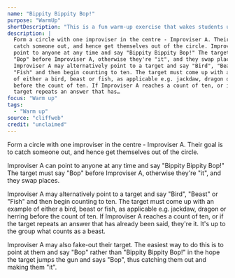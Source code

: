 ```yaml
---
name: "Bippity Bippity Bop!"
purpose: "WarmUp"
shortDescription: "This is a fun warm-up exercise that wakes students up and sharpens the mind. It always gets everyone laughing. It's also a good exercise for illustrating how putting pressure on ourselves gets us stuck in our heads. When the clock is ticking, it can be unusually hard to think of a type of bird, beast or fish. Encourage students to take a deep breath, picture an animal, and calmly say its name."
description: |
  Form a circle with one improviser in the centre - Improviser A. Their goal is to
  catch someone out, and hence get themselves out of the circle. Improviser A can
  point to anyone at any time and say "Bippity Bippity Bop!" The target must say
  "Bop" before Improviser A, otherwise they're "it", and they swap places.
  Improviser A may alternatively point to a target and say "Bird", "Beast" or
  "Fish" and then begin counting to ten. The target must come up with an example
  of either a bird, beast or fish, as applicable e.g. jackdaw, dragon or herring
  before the count of ten. If Improviser A reaches a count of ten, or if the
  target repeats an answer that has…
focus: "Warm up"
tags:
  - "Warm up"
source: "cliffweb"
credit: "unclaimed"
---
```


Form a circle with one improviser in the centre - Improviser A. Their goal is to catch someone out, and hence get themselves out of the circle.

Improviser A can point to anyone at any time and say "Bippity Bippity Bop!" The target must say "Bop" before Improviser A, otherwise they're "it", and they swap places.

Improviser A may alternatively point to a target and say "Bird", "Beast" or "Fish" and then begin counting to ten. The target must come up with an example of either a bird, beast or fish, as applicable e.g. jackdaw, dragon or herring before the count of ten. If Improviser A reaches a count of ten, or if the target repeats an answer that has already been said, they're it. It's up to the group what counts as a beast.

Improviser A may also fake-out their target. The easiest way to do this is to point at them and say "Bop" rather than "Bippity Bippity Bop!" in the hope the target jumps the gun and says "Bop", thus catching them out and making them "it".
